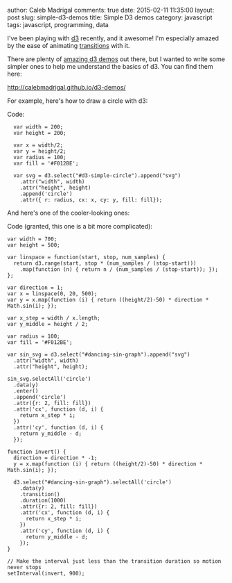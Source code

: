 author: Caleb Madrigal
comments: true
date: 2015-02-11 11:35:00
layout: post
slug: simple-d3-demos
title: Simple D3 demos
category: javascript
tags: javascript, programming, data

I've been playing with [d3](http://d3js.org/) recently, and it awesome! I'm especially amazed by the ease of animating [transitions](https://github.com/mbostock/d3/wiki/Transitions) with it.

There are plenty of [amazing d3 demos](https://github.com/mbostock/d3/wiki/Gallery) out there, but I wanted to write some simpler ones to help me understand the basics of d3. You can find them here:

<http://calebmadrigal.github.io/d3-demos/>

For example, here's how to draw a circle with d3:

<div id="d3-simple-circle"></div>

<script type="text/javascript" src="https://cdnjs.cloudflare.com/ajax/libs/d3/3.5.3/d3.min.js"></script>

<script type="text/javascript">
  var width = 200;
  var height = 200;

  var x = width/2;
  var y = height/2;
  var radius = 100;
  var fill = '#F012BE';
  
  var svg = d3.select("#d3-simple-circle").append("svg")
    .attr("width", width)
    .attr("height", height)
    .append('circle')
    .attr({ r: radius, cx: x, cy: y, fill: fill});
</script>

Code:

      var width = 200;
      var height = 200;

      var x = width/2;
      var y = height/2;
      var radius = 100;
      var fill = '#F012BE';
      
      var svg = d3.select("#d3-simple-circle").append("svg")
        .attr("width", width)
        .attr("height", height)
        .append('circle')
        .attr({ r: radius, cx: x, cy: y, fill: fill});

And here's one of the cooler-looking ones:


<div id="dancing-sin-graph"></div>

<script type="text/javascript">
  var width = 700;
  var height = 500;

  var linspace = function(start, stop, num_samples) {
    return d3.range(start, stop * (num_samples / (stop-start)))
      .map(function (n) { return n / (num_samples / (stop-start)); });
  };

  var direction = 1;
  var x = linspace(0, 20, 500);
  var y = x.map(function (i) { return ((height/2)-50) * direction * Math.sin(i); });

  var x_step = width / x.length;
  var y_middle = height / 2;

  var radius = 100;
  var fill = '#F012BE';

  var sin_svg = d3.select("#dancing-sin-graph").append("svg")
    .attr("width", width)
    .attr("height", height);
  
  sin_svg.selectAll('circle')
    .data(y)
    .enter()
    .append('circle')
    .attr({r: 2, fill: fill})
    .attr('cx', function (d, i) {
      return x_step * i;
    })
    .attr('cy', function (d, i) {
      return y_middle - d;
    });

  function invert() {
    direction = direction * -1;
    y = x.map(function (i) { return ((height/2)-50) * direction * Math.sin(i); });

    d3.select("#dancing-sin-graph").selectAll('circle')
      .data(y)
      .transition()
      .duration(1000)
      .attr({r: 2, fill: fill})
      .attr('cx', function (d, i) {
        return x_step * i;
      })
      .attr('cy', function (d, i) {
        return y_middle - d;
      });
  }

  // Make the interval just less than the transition duration so motion never stops
  setInterval(invert, 900);
</script>

Code (granted, this one is a bit more complicated):

    var width = 700;
    var height = 500;

    var linspace = function(start, stop, num_samples) {
      return d3.range(start, stop * (num_samples / (stop-start)))
        .map(function (n) { return n / (num_samples / (stop-start)); });
    };

    var direction = 1;
    var x = linspace(0, 20, 500);
    var y = x.map(function (i) { return ((height/2)-50) * direction * Math.sin(i); });

    var x_step = width / x.length;
    var y_middle = height / 2;

    var radius = 100;
    var fill = '#F012BE';

    var sin_svg = d3.select("#dancing-sin-graph").append("svg")
      .attr("width", width)
      .attr("height", height);
    
    sin_svg.selectAll('circle')
      .data(y)
      .enter()
      .append('circle')
      .attr({r: 2, fill: fill})
      .attr('cx', function (d, i) {
        return x_step * i;
      })
      .attr('cy', function (d, i) {
        return y_middle - d;
      });

    function invert() {
      direction = direction * -1;
      y = x.map(function (i) { return ((height/2)-50) * direction * Math.sin(i); });

      d3.select("#dancing-sin-graph").selectAll('circle')
        .data(y)
        .transition()
        .duration(1000)
        .attr({r: 2, fill: fill})
        .attr('cx', function (d, i) {
          return x_step * i;
        })
        .attr('cy', function (d, i) {
          return y_middle - d;
        });
    }

    // Make the interval just less than the transition duration so motion never stops
    setInterval(invert, 900);

